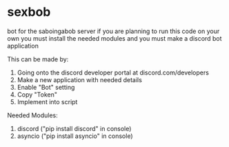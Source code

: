 # sexbob
bot for the saboingabob server
if you are planning to run this code on your own you must
install the needed modules and you must make a discord bot application

This can be made by:
1. Going onto the discord developer portal at discord.com/developers
2. Make a new application with needed details
3. Enable "Bot" setting
4. Copy "Token"
5. Implement into script

Needed Modules: 
1. discord ("pip install discord" in console)
2. asyncio ("pip install asyncio" in console)
